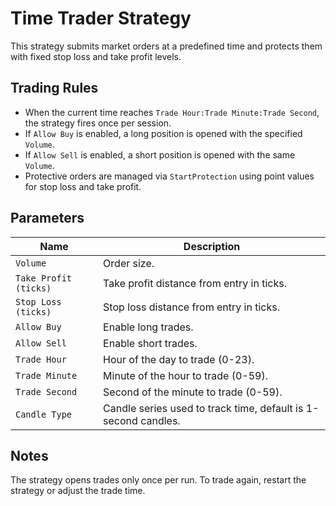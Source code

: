 # Time Trader Strategy

This strategy submits market orders at a predefined time and protects them with fixed stop loss and take profit levels.

## Trading Rules

- When the current time reaches `Trade Hour:Trade Minute:Trade Second`, the strategy fires once per session.
- If `Allow Buy` is enabled, a long position is opened with the specified `Volume`.
- If `Allow Sell` is enabled, a short position is opened with the same `Volume`.
- Protective orders are managed via `StartProtection` using point values for stop loss and take profit.

## Parameters

| Name | Description |
| ---- | ----------- |
| `Volume` | Order size. |
| `Take Profit (ticks)` | Take profit distance from entry in ticks. |
| `Stop Loss (ticks)` | Stop loss distance from entry in ticks. |
| `Allow Buy` | Enable long trades. |
| `Allow Sell` | Enable short trades. |
| `Trade Hour` | Hour of the day to trade (0-23). |
| `Trade Minute` | Minute of the hour to trade (0-59). |
| `Trade Second` | Second of the minute to trade (0-59). |
| `Candle Type` | Candle series used to track time, default is 1-second candles. |

## Notes

The strategy opens trades only once per run. To trade again, restart the strategy or adjust the trade time.

